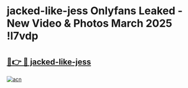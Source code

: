 # jacked-like-jess Onlyfans Leaked - New Video & Photos March 2025 !l7vdp

# <h2><a href="https://3062hg.iuczelnia.edu.pl?title=jacked-like-jess&ref=l7vdp">🔗👉 🔴 jacked-like-jess</a></h2>

[![acn](https://github.com/user-attachments/assets/0f9c940e-d8b0-45ae-aac7-cd30a18b3e1c)](https://3062hg.iuczelnia.edu.pl?title=jacked-like-jess&ref=l7vdp)

